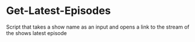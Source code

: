 # Get-Latest-Episodes
Script that takes a show name as an input and opens a link to the stream of the shows latest episode
